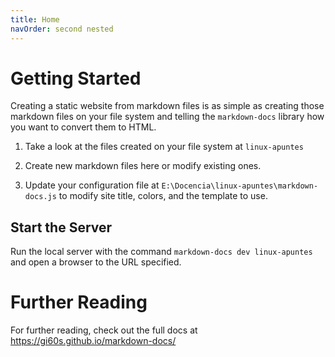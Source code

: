 ```yaml
---
title: Home
navOrder: second nested
---
```


# Getting Started

Creating a static website from markdown files is as simple as creating those markdown files on your file system and
telling the `markdown-docs` library how you want to convert them to HTML.

1. Take a look at the files created on your file system at `linux-apuntes`

2. Create new markdown files here or modify existing ones.

3. Update your configuration file at `E:\Docencia\linux-apuntes\markdown-docs.js` to modify site title, colors, and the template to use.

## Start the Server

Run the local server with the command `markdown-docs dev linux-apuntes` and open a browser to the URL specified.

# Further Reading

For further reading, check out the full docs at https://gi60s.github.io/markdown-docs/